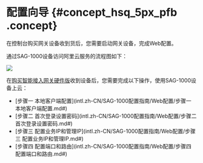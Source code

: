 # 配置向导 {#concept_hsq_5px_pfb .concept}

在控制台购买网关设备收到货后，您需要启动网关设备，完成Web配置。

通过SAG-1000设备访问阿里云服务的流程图如下：

![](http://static-aliyun-doc.oss-cn-hangzhou.aliyuncs.com/assets/img/40325/155616127521211_zh-CN.png)

在[购买智能接入网关硬件版](../../../../intl.zh-CN/购买指南/购买智能接入网关硬件版.md#)收到设备后，您需要完成以下操作，使用SAG-1000设备上云：

-   [步骤一 本地客户端配置](intl.zh-CN/SAG-1000配置指南/Web配置/步骤一 本地客户端配置.md#)
-   [步骤二 首次登录设置密码](intl.zh-CN/SAG-1000配置指南/Web配置/步骤二 首次登录设置密码.md#)
-   [步骤三 配置业务IP和管理IP](intl.zh-CN/SAG-1000配置指南/Web配置/步骤三 配置业务IP和管理IP.md#)
-   [步骤四 配置端口和路由](intl.zh-CN/SAG-1000配置指南/Web配置/步骤四 配置端口和路由.md#)

